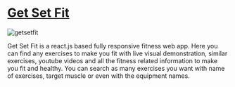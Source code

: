  # [Get Set Fit](https://lucky-fitness.netlify.app/)
 
 ![getsetfit](https://user-images.githubusercontent.com/78133088/179212027-4cc63d4c-a2fc-4882-a21d-97eda2765768.png)

Get Set Fit is a react.js based fully responsive fitness web app. Here you can find any exercises to make you fit with live visual demonstration, similar exercises, youtube videos and all the fitness related information to make you fit and healthy. You can search as many exercises you want with name of exercises, target muscle or even with the equipment names.
